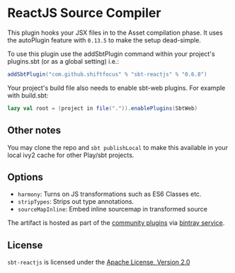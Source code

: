 # ReactJS Source Compiler

This plugin hooks your JSX files in to the Asset compilation phase.
It uses the autoPlugin feature with `0.13.5` to make the setup dead-simple.

To use this plugin use the addSbtPlugin command within your project's
plugins.sbt (or as a global setting) i.e.:

```scala
addSbtPlugin("com.github.shiftfocus" % "sbt-reactjs" % "0.6.8")
```

Your project's build file also needs to enable sbt-web plugins. For example with build.sbt:

```scala
lazy val root = (project in file(".")).enablePlugins(SbtWeb)
```

## Other notes

You may clone the repo and `sbt publishLocal` to make this available in your local ivy2 cache for other Play/sbt projects. 

## Options

 - `harmony`: Turns on JS transformations such as ES6 Classes etc.
 - `stripTypes`: Strips out type annotations.
 - `sourceMapInline`: Embed inline sourcemap in transformed source

The artifact is hosted as part of the [community plugins](http://www.scala-sbt.org/0.13.5/docs/Community/Bintray-For-Plugins.html)
via [bintray service](https://bintray.com/ddispaltro/sbt-plugins/sbt-reactjs/view).


## License

`sbt-reactjs` is licensed under the [Apache License, Version 2.0](./LICENSE)
